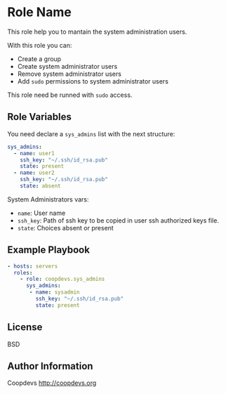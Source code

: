 Role Name
=========

This role help you to mantain the system administration users.

With this role you can:

* Create a group
* Create system administrator users
* Remove system administrator users
* Add `sudo` permissions to system administrator users

This role need be runned with `sudo` access.

Role Variables
--------------

You need declare a `sys_admins` list with the next structure:

```yaml
sys_admins:
  - name: user1
    ssh_key: "~/.ssh/id_rsa.pub"
    state: present
  - name: user2
    ssh_key: "~/.ssh/id_rsa.pub"
    state: absent
``` 

System Administrators vars:

* `name`: User name
* `ssh_key`: Path of ssh key to be copied in user ssh authorized keys file.
* `state`: Choices absent or present

Example Playbook
----------------

```yaml
- hosts: servers
  roles:
    - role: coopdevs.sys_admins
      sys_admins:
       - name: sysadmin
         ssh_key: "~/.ssh/id_rsa.pub"
         state: present
```

License
-------

BSD

Author Information
------------------

Coopdevs http://coopdevs.org
